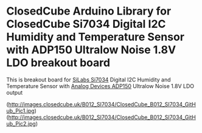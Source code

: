 ClosedCube Arduino Library for
ClosedCube Si7034 Digital I2C Humidity and Temperature Sensor with ADP150 Ultralow Noise 1.8V LDO breakout board
================================================================================================================

This is breakout board for [SiLabs Si7034](http://www.silabs.com/products/sensors/humidity) Digital I2C Humidity and Temperature Sensor with [Analog Devices ADP150](http://www.analog.com/en/products/power-management/linear-regulators/adp150.html) Ultralow Noise 1.8V LDO output

(http://images.closedcube.uk/B012_SI7034/ClosedCube_B012_SI7034_GitHub_Pic1.jpg)
(http://images.closedcube.uk/B012_SI7034/ClosedCube_B012_SI7034_GitHub_Pic2.jpg)





